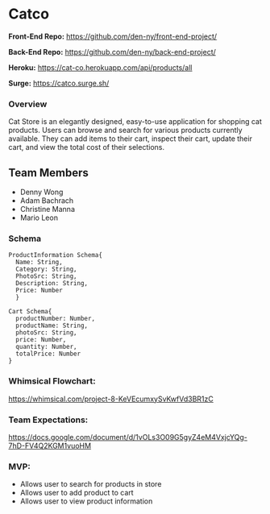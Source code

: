 # Catco

**Front-End Repo:** https://github.com/den-ny/front-end-project/

**Back-End Repo:** https://github.com/den-ny/back-end-project/

**Heroku:** https://cat-co.herokuapp.com/api/products/all

**Surge:** https://catco.surge.sh/

### Overview
Cat Store is an elegantly designed, easy-to-use application for shopping cat products. Users can browse and search for various products currently available. They can add items to their cart, inspect their cart, update their cart, and view the total cost of their selections. 

## Team Members

- Denny Wong 
- Adam Bachrach
- Christine Manna
- Mario Leon

### Schema
```
ProductInformation Schema{
  Name: String,
  Category: String,
  PhotoSrc: String,
  Description: String,
  Price: Number
  }
```
```
Cart Schema{
  productNumber: Number,
  productName: String,
  photoSrc: String,
  price: Number,
  quantity: Number,
  totalPrice: Number
}
```

### Whimsical Flowchart: 
https://whimsical.com/project-8-KeVEcumxySvKwfVd3BR1zC

### Team Expectations: 
https://docs.google.com/document/d/1vOLs3O09G5gyZ4eM4VxjcYQg-7hD-FV4Q2KGM1vuoHM

### MVP:
* Allows user to search for products in store
* Allows user to add product to cart
* Allows user to view product information 

